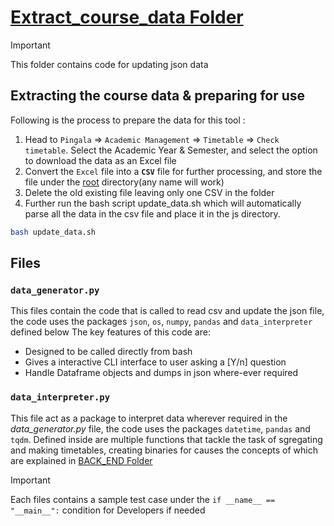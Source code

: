 # [Extract_course_data Folder](Extract_course_data)

> [!IMPORTANT]
> This folder contains code for updating json data

## Extracting the course data & preparing for use
Following is the process to prepare the data for this tool :
1. Head to `Pingala` => `Academic Management` => `Timetable` => `Check timetable`. Select the Academic Year & Semester, and select the option to download the data as an Excel file
2. Convert the `Excel` file into a **`CSV`** file for further processing, and store the file under the [root](../) directory(any name will work)
3. Delete the old existing file leaving only one CSV in the folder
4. Further run the bash script update_data.sh which will automatically parse all the data in the csv file and place it in the js directory.
```bash
bash update_data.sh
```

## Files
### **`data_generator.py`**
This files contain the code that is called to read csv and update the json file, the code uses the packages `json`, `os`, `numpy`, `pandas` and `data_interpreter` defined below 
The key features of this code are:
- Designed to be called directly from bash
- Gives a interactive CLI interface to user asking a [Y/n] question
- Handle Dataframe objects and dumps in json where-ever required

### **`data_interpreter.py`**
This file act as a package to interpret data wherever required in the *data_generator.py* file, the code uses the packages `datetime`, `pandas` and `tqdm`. Defined inside are multiple functions that tackle the task of sgregating and making timetables, creating binaries for causes the concepts of which are explained in [BACK_END Folder](../BACK_END/)

> [!IMPORTANT]
> Each files contains a sample test case under the `if __name__ == "__main__":` condition for Developers if needed

